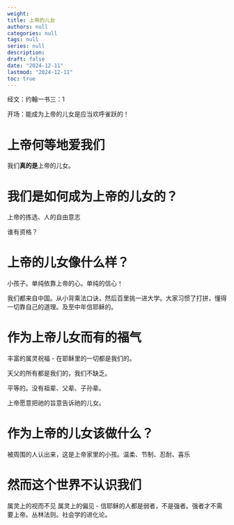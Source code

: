 ```yaml
---
weight: 
title: 上帝的儿女
authors: null
categories: null
tags: null
series: null
description: 
draft: false
date: "2024-12-11"
lastmod: "2024-12-11"
toc: true
---
```

经文：约翰一书三：1
<!--more-->


开场：能成为上帝的儿女是应当欢呼雀跃的！

<h1><span class = "overline">上帝<b>何等地</b>爱我们</span></h1>
我们<b>真的是</b>上帝的儿女。

<h1><span class = "overline">我们是如何成为上帝的儿女的？</span></h1>
上帝的拣选、人的自由意志

谁有资格？

<h1><span class = "overline">上帝的儿女像什么样？</span></h1>
小孩子。单纯依靠上帝的心。单纯的信心！

我们都来自中国。从小背乘法口诀，然后百里挑一进大学。大家习惯了打拼，懂得一切靠自己的道理。及至中年信耶稣的。

<h1><span class = "overline">作为上帝儿女而有的福气</span></h1>
丰富的属灵祝福 - 在耶稣里的一切都是我们的。  

天父的所有都是我们的，我们不缺乏。  

平等的。没有祖辈、父辈、子孙辈。

上帝愿意把祂的旨意告诉祂的儿女。


<h1><span class = "overline">作为上帝的儿女该做什么？</span></h1>
被周围的人认出来，这是上帝家里的小孩。温柔、节制、忍耐、喜乐

<h1><span class = "overline">然而这个世界不认识我们</span></h1>
属灵上的视而不见  
属灵上的偏见 - 信耶稣的人都是弱者，不是强者。强者才不需要上帝。丛林法则。社会学的进化论。